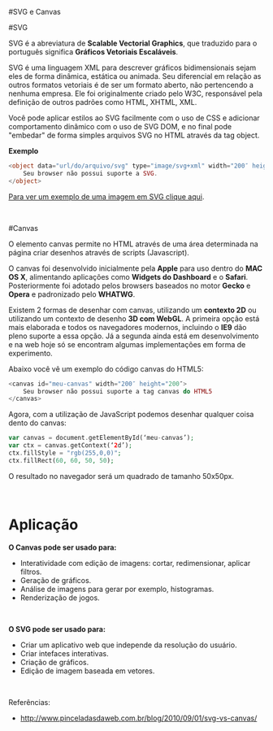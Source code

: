 #SVG e Canvas

#SVG

SVG é a abreviatura de **Scalable Vectorial Graphics**, que traduzido para o português 
significa **Gráficos Vetoriais Escaláveis**. 

SVG é uma linguagem XML para descrever gráficos bidimensionais sejam eles de forma dinâmica, estática ou animada. 
Seu diferencial em relação as outros formatos vetoriais é de ser um formato aberto, 
não pertencendo a nenhuma empresa. Ele foi originalmente criado pelo W3C, responsável 
pela definição de outros padrões como HTML, XHTML, XML.

Você pode aplicar estilos ao SVG facilmente com o uso de CSS e adicionar comportamento 
dinâmico com o uso de SVG DOM, e no final pode "embedar" de forma simples arquivos SVG 
no HTML através da tag object.

**Exemplo**

```php
<object data="url/do/arquivo/svg" type="image/svg+xml" width="200″ height="200″>
    Seu browser não possui suporte a SVG.
</object>
```

[Para ver um exemplo de uma imagem em SVG clique aqui](http://www.pinceladasdaweb.com.br/blog/uploads/svg/eucartonn.svg).

<br />

#Canvas

O elemento canvas permite no HTML através de uma área determinada na página criar 
desenhos através de scripts (Javascript).

O canvas foi desenvolvido inicialmente pela **Apple** para uso dentro do **MAC OS X**, 
alimentando aplicações como **Widgets do Dashboard** e o **Safari**. Posteriormente foi 
adotado pelos browsers baseados no motor **Gecko** e **Opera** e padronizado pelo **WHATWG**.

Existem 2 formas de desenhar com canvas, utilizando um **contexto 2D** ou utilizando 
um contexto de desenho **3D com WebGL**. A primeira opção está mais elaborada e 
todos os navegadores modernos, incluindo o **IE9** dão pleno suporte a essa opção. 
Já a segunda ainda está em desenvolvimento e na web hoje só se encontram algumas 
implementações em forma de experimento.

Abaixo você vê um exemplo do código canvas do HTML5:

```php
<canvas id="meu-canvas" width="200″ height="200″>
    Seu browser não possui suporte a tag canvas do HTML5
</canvas>
```

Agora, com a utilização de JavaScript podemos desenhar qualquer coisa dento do canvas:

```php
var canvas = document.getElementById(‘meu-canvas’);
var ctx = canvas.getContext(‘2d’);
ctx.fillStyle = "rgb(255,0,0)";
ctx.fillRect(60, 60, 50, 50);
```

O resultado no navegador será um quadrado de tamanho 50x50px.

<br />

# Aplicação

**O Canvas pode ser usado para:**

* Interatividade com edição de imagens: cortar, redimensionar, aplicar filtros.
* Geração de gráficos.
* Análise de imagens para gerar por exemplo, histogramas.
* Renderização de jogos.

<br />

**O SVG pode ser usado para:**

* Criar um aplicativo web que independe da resolução do usuário.
* Criar intefaces interativas.
* Criação de gráficos.
* Edição de imagem baseada em vetores.

<br />

Referências: 

 * http://www.pinceladasdaweb.com.br/blog/2010/09/01/svg-vs-canvas/
